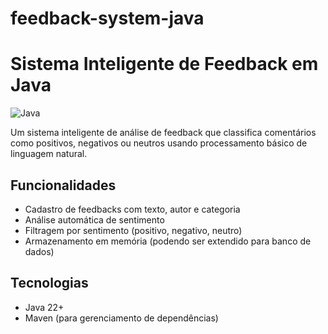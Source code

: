 # feedback-system-java
# Sistema Inteligente de Feedback em Java

![Java](https://img.shields.io/badge/java-%23ED8B00.svg?style=for-the-badge&logo=openjdk&logoColor=white)

Um sistema inteligente de análise de feedback que classifica comentários como positivos, negativos ou neutros usando processamento básico de linguagem natural.

## Funcionalidades

- Cadastro de feedbacks com texto, autor e categoria
- Análise automática de sentimento
- Filtragem por sentimento (positivo, negativo, neutro)
- Armazenamento em memória (podendo ser extendido para banco de dados)

## Tecnologias

- Java 22+
- Maven (para gerenciamento de dependências)

